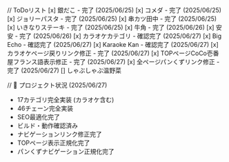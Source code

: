 // ToDoリスト
[x] 銀だこ - 完了 (2025/06/25)
[x] コメダ - 完了 (2025/06/25)
[x] ジョリーパスタ - 完了 (2025/06/25)
[x] 串カツ田中 - 完了 (2025/06/25)
[x] いきなりステーキ - 完了 (2025/06/25)
[x] 牛角 - 完了 (2025/06/26)
[x] 安安 - 完了 (2025/06/26)
[x] カラオケカテゴリ - 確認完了 (2025/06/27)
[x] Big Echo - 確認完了 (2025/06/27)
[x] Karaoke Kan - 確認完了 (2025/06/27)
[x] カラオケページ戻りリンク修正 - 完了 (2025/06/27)
[x] TOPページCoCo壱番屋フランス語表示修正 - 完了 (2025/06/27)
[x] 全ページパンくずリンク修正 - 完了 (2025/06/27)
[] しゃぶしゃぶ温野菜

// 🎯 プロジェクト状況 (2025/06/27)
- 17カテゴリ完全実装 (カラオケ含む)
- 46チェーン完全実装
- SEO最適化完了
- ビルド・動作確認済み
- ナビゲーションリンク修正完了
- TOPページ表示正規化完了
- パンくずナビゲーション正規化完了